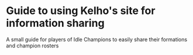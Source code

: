 # Guide to using Kelho's site for information sharing
A small guide for players of Idle Champions to easily share their formations and champion rosters
